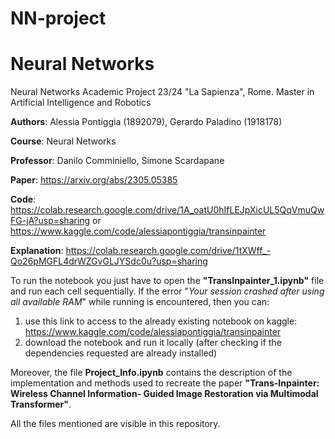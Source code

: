# NN-project

# Neural Networks

Neural Networks Academic Project 23/24 "La Sapienza", Rome. 
Master in Artificial Intelligence and Robotics

**Authors**: Alessia Pontiggia (1892079), Gerardo Paladino (1918178)

**Course**: Neural Networks

**Professor**: Danilo Comminiello, Simone Scardapane

**Paper**: https://arxiv.org/abs/2305.05385

**Code**: https://colab.research.google.com/drive/1A_oatU0hIfLEJpXicUL5QqVmuQwFG-jA?usp=sharing or https://www.kaggle.com/code/alessiapontiggia/transinpainter

**Explanation**: https://colab.research.google.com/drive/1tXWff_-Qo26pMGFL4drWZGvGLJYSdc0u?usp=sharing

To run the notebook you just have to open the **"TransInpainter_1.ipynb"** file and run each cell sequentially. If the error "*Your session crashed after using all available RAM*" while running is encountered, then you can: 
1) use this link to access to the already existing notebook on kaggle: https://www.kaggle.com/code/alessiapontiggia/transinpainter
2) download the notebook and run it locally (after checking if the dependencies requested are already installed)

Moreover, the file **Project_Info.ipynb** contains the description of the implementation and methods used to recreate the paper **"Trans-Inpainter: Wireless Channel Information-
Guided Image Restoration via Multimodal Transformer"**.

All the files mentioned are visible in this repository.
